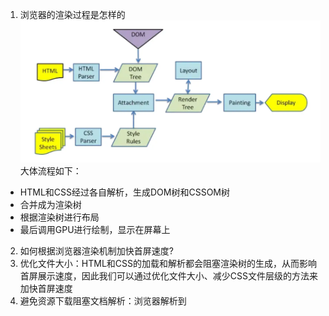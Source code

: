 1. 浏览器的渲染过程是怎样的
![alt text](./images/render.png)
大体流程如下：
- HTML和CSS经过各自解析，生成DOM树和CSSOM树
- 合并成为渲染树
- 根据渲染树进行布局
- 最后调用GPU进行绘制，显示在屏幕上

2. 如何根据浏览器渲染机制加快首屏速度?
  1. 优化文件大小：HTML和CSS的加载和解析都会阻塞渲染树的生成，从而影响首屏展示速度，因此我们可以通过优化文件大小、减少CSS文件层级的方法来加快首屏速度
  2. 避免资源下载阻塞文档解析：浏览器解析到<script>标签时，会阻塞文档解析，直到脚本执行完成，因此我们通常把<script>标签放在底部，或者加上defer、async来进行异步下载
  3. 采用ssr
  4. 预渲染pre-rendering